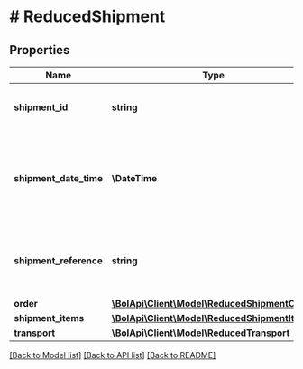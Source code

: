 # # ReducedShipment

## Properties

Name | Type | Description | Notes
------------ | ------------- | ------------- | -------------
**shipment_id** | **string** | A unique identifier for this shipment. | [optional]
**shipment_date_time** | **\DateTime** | The date and time in ISO 8601 format when the order item was shipped. | [optional]
**shipment_reference** | **string** | Reference supplied by the user when this item was shipped. | [optional]
**order** | [**\BolApi\Client\Model\ReducedShipmentOrder**](ReducedShipmentOrder.md) |  |
**shipment_items** | [**\BolApi\Client\Model\ReducedShipmentItem[]**](ReducedShipmentItem.md) |  |
**transport** | [**\BolApi\Client\Model\ReducedTransport**](ReducedTransport.md) |  |

[[Back to Model list]](../../README.md#models) [[Back to API list]](../../README.md#endpoints) [[Back to README]](../../README.md)
